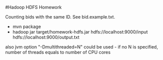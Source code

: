 #Hadoop HDFS Homework

Counting bids with the same ID. See bid.example.txt.

- mvn package
- hadoop jar target/homework-hdfs.jar hdfs://localhost:9000/input hdfs://localhost:9000/output.txt

also jvm option "-Dmultithreaded=N" could be used - if no N is specified, number of threads equals to number of CPU cores

